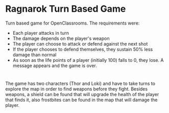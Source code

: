 # Ragnarok Turn Based Game
Turn based game for OpenClassrooms. The requirements were: 
- Each player attacks in turn
- The damage depends on the player's weapon
- The player can choose to attack or defend against the next shot
- If the player chooses to defend themselves, they sustain 50% less damage than normal
- As soon as the life points of a player (initially 100) falls to 0, they lose. A message appears and the game is over.
#
The game has two characters (Thor and Loki) and have to take turns to explore the map in order to find weapons before they fight. Besides weapons, a shield can be found that will upgrade the health of the player that finds it, also frostbites can be found in the map that will damage the player.


